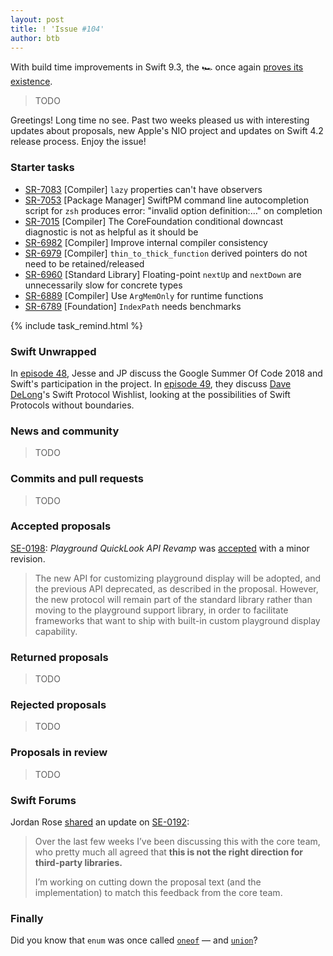 ```yaml
---
layout: post
title: ! 'Issue #104'
author: btb
---
```


With build time improvements in Swift 9.3, the 🏎 once again [proves its existence](https://twitter.com/cabel/status/793886373849608192).

> TODO

Greetings! Long time no see. Past two weeks pleased us with interesting updates about proposals, new Apple's NIO project and updates on Swift 4.2 release process. Enjoy the issue!

<!--excerpt-->

### Starter tasks

- [SR-7083](https://bugs.swift.org/browse/SR-7083) [Compiler] `lazy` properties can't have observers
- [SR-7053](https://bugs.swift.org/browse/SR-7053) [Package Manager] SwiftPM command line autocompletion script for `zsh` produces error: "invalid option definition:…" on completion
- [SR-7015](https://bugs.swift.org/browse/SR-7015) [Compiler] The CoreFoundation conditional downcast diagnostic is not as helpful as it should be
- [SR-6982](https://bugs.swift.org/browse/SR-6982) [Compiler] Improve internal compiler consistency
- [SR-6979](https://bugs.swift.org/browse/SR-6979) [Compiler] `thin_to_thick_function` derived pointers do not need to be retained/released
- [SR-6960](https://bugs.swift.org/browse/SR-6960) [Standard Library] Floating-point `nextUp` and `nextDown` are unnecessarily slow for concrete types
- [SR-6889](https://bugs.swift.org/browse/SR-6889) [Compiler] Use `ArgMemOnly` for runtime functions
- [SR-6789](https://bugs.swift.org/browse/SR-6789) [Foundation] `IndexPath` needs benchmarks

{% include task_remind.html %}

### Swift Unwrapped

In [episode 48](https://spec.fm/podcasts/swift-unwrapped/117689), Jesse and JP discuss the Google Summer Of Code 2018 and Swift's participation in the project. In [episode 49](https://spec.fm/podcasts/swift-unwrapped/117707), they discuss [Dave DeLong](https://twitter.com/davedelong)'s Swift Protocol Wishlist, looking at the possibilities of Swift Protocols without  boundaries.

### News and community

> TODO

### Commits and pull requests

> TODO

### Accepted proposals

[SE-0198](https://github.com/apple/swift-evolution/blob/master/proposals/0198-playground-quicklook-api-revamp.md): *Playground QuickLook API Revamp* was [accepted](https://forums.swift.org/t/se-0198-playground-quicklook-api-revamp/9448/16) with a minor revision.

> The new API for customizing playground display will be adopted, and the previous API deprecated, as described in the proposal. However, the new protocol will remain part of the standard library rather than moving to the playground support library, in order to facilitate frameworks that want to ship with built-in custom playground display capability.

### Returned proposals

> TODO

### Rejected proposals

> TODO

### Proposals in review

> TODO

### Swift Forums

Jordan Rose [shared](https://forums.swift.org/t/se-0192-non-exhaustive-enums/7291/337) an update on [SE-0192](https://github.com/apple/swift-evolution/blob/master/proposals/0192-non-exhaustive-enums.md):

> Over the last few weeks I’ve been discussing this with the core team, who pretty much all agreed that **this is not the right direction for third-party libraries.**
>
> I’m working on cutting down the proposal text (and the implementation) to match this feedback from the core team.

### Finally

Did you know that `enum` was once called [`oneof`](https://twitter.com/dgregor79/status/970857272724172800) — and [`union`](https://github.com/apple/swift/blob/master/CHANGELOG.md#2013-09-24)?
